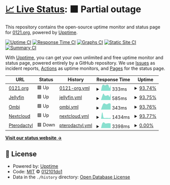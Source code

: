 # [📈 Live Status](https://status.0121.org): <!--live status--> **🟧 Partial outage**

This repository contains the open-source uptime monitor and status page for [0121.org](https://status.0121.org), powered by [Upptime](https://github.com/upptime/upptime).

[![Uptime CI](https://github.com/012101do1/upptime/workflows/Uptime%20CI/badge.svg)](https://github.com/012101do1/upptime/actions?query=workflow%3A%22Uptime+CI%22)
[![Response Time CI](https://github.com/012101do1/upptime/workflows/Response%20Time%20CI/badge.svg)](https://github.com/012101do1/upptime/actions?query=workflow%3A%22Response+Time+CI%22)
[![Graphs CI](https://github.com/012101do1/upptime/workflows/Graphs%20CI/badge.svg)](https://github.com/012101do1/upptime/actions?query=workflow%3A%22Graphs+CI%22)
[![Static Site CI](https://github.com/012101do1/upptime/workflows/Static%20Site%20CI/badge.svg)](https://github.com/012101do1/upptime/actions?query=workflow%3A%22Static+Site+CI%22)
[![Summary CI](https://github.com/012101do1/upptime/workflows/Summary%20CI/badge.svg)](https://github.com/012101do1/upptime/actions?query=workflow%3A%22Summary+CI%22)

With [Upptime](https://upptime.js.org), you can get your own unlimited and free uptime monitor and status page, powered entirely by a GitHub repository. We use [Issues](https://github.com/012101do1/upptime/issues) as incident reports, [Actions](https://github.com/012101do1/upptime/actions) as uptime monitors, and [Pages](https://status.0121.org) for the status page.

<!--start: status pages-->
<!-- This summary is generated by Upptime (https://github.com/upptime/upptime) -->
<!-- Do not edit this manually, your changes will be overwritten -->
<!-- prettier-ignore -->
| URL | Status | History | Response Time | Uptime |
| --- | ------ | ------- | ------------- | ------ |
| <img alt="" src="https://icons.duckduckgo.com/ip3/0121.org.ico" height="13"> [0121.org](https://0121.org) | 🟩 Up | [0121-org.yml](https://github.com/012101do1/upptime/commits/HEAD/history/0121-org.yml) | <details><summary><img alt="Response time graph" src="./graphs/0121-org/response-time-week.png" height="20"> 333ms</summary><br><a href="https://status.0121.org/history/0121-org"><img alt="Response time 594" src="https://img.shields.io/endpoint?url=https%3A%2F%2Fraw.githubusercontent.com%2F012101do1%2Fupptime%2FHEAD%2Fapi%2F0121-org%2Fresponse-time.json"></a><br><a href="https://status.0121.org/history/0121-org"><img alt="24-hour response time 348" src="https://img.shields.io/endpoint?url=https%3A%2F%2Fraw.githubusercontent.com%2F012101do1%2Fupptime%2FHEAD%2Fapi%2F0121-org%2Fresponse-time-day.json"></a><br><a href="https://status.0121.org/history/0121-org"><img alt="7-day response time 333" src="https://img.shields.io/endpoint?url=https%3A%2F%2Fraw.githubusercontent.com%2F012101do1%2Fupptime%2FHEAD%2Fapi%2F0121-org%2Fresponse-time-week.json"></a><br><a href="https://status.0121.org/history/0121-org"><img alt="30-day response time 784" src="https://img.shields.io/endpoint?url=https%3A%2F%2Fraw.githubusercontent.com%2F012101do1%2Fupptime%2FHEAD%2Fapi%2F0121-org%2Fresponse-time-month.json"></a><br><a href="https://status.0121.org/history/0121-org"><img alt="1-year response time 621" src="https://img.shields.io/endpoint?url=https%3A%2F%2Fraw.githubusercontent.com%2F012101do1%2Fupptime%2FHEAD%2Fapi%2F0121-org%2Fresponse-time-year.json"></a></details> | <details><summary><a href="https://status.0121.org/history/0121-org">93.74%</a></summary><a href="https://status.0121.org/history/0121-org"><img alt="All-time uptime 99.65%" src="https://img.shields.io/endpoint?url=https%3A%2F%2Fraw.githubusercontent.com%2F012101do1%2Fupptime%2FHEAD%2Fapi%2F0121-org%2Fuptime.json"></a><br><a href="https://status.0121.org/history/0121-org"><img alt="24-hour uptime 100.00%" src="https://img.shields.io/endpoint?url=https%3A%2F%2Fraw.githubusercontent.com%2F012101do1%2Fupptime%2FHEAD%2Fapi%2F0121-org%2Fuptime-day.json"></a><br><a href="https://status.0121.org/history/0121-org"><img alt="7-day uptime 93.74%" src="https://img.shields.io/endpoint?url=https%3A%2F%2Fraw.githubusercontent.com%2F012101do1%2Fupptime%2FHEAD%2Fapi%2F0121-org%2Fuptime-week.json"></a><br><a href="https://status.0121.org/history/0121-org"><img alt="30-day uptime 96.01%" src="https://img.shields.io/endpoint?url=https%3A%2F%2Fraw.githubusercontent.com%2F012101do1%2Fupptime%2FHEAD%2Fapi%2F0121-org%2Fuptime-month.json"></a><br><a href="https://status.0121.org/history/0121-org"><img alt="1-year uptime 99.59%" src="https://img.shields.io/endpoint?url=https%3A%2F%2Fraw.githubusercontent.com%2F012101do1%2Fupptime%2FHEAD%2Fapi%2F0121-org%2Fuptime-year.json"></a></details>
| <img alt="" src="https://icons.duckduckgo.com/ip3/jellyfin.0121.org.ico" height="13"> [Jellyfin](https://jellyfin.0121.org) | 🟩 Up | [jellyfin.yml](https://github.com/012101do1/upptime/commits/HEAD/history/jellyfin.yml) | <details><summary><img alt="Response time graph" src="./graphs/jellyfin/response-time-week.png" height="20"> 585ms</summary><br><a href="https://status.0121.org/history/jellyfin"><img alt="Response time 770" src="https://img.shields.io/endpoint?url=https%3A%2F%2Fraw.githubusercontent.com%2F012101do1%2Fupptime%2FHEAD%2Fapi%2Fjellyfin%2Fresponse-time.json"></a><br><a href="https://status.0121.org/history/jellyfin"><img alt="24-hour response time 793" src="https://img.shields.io/endpoint?url=https%3A%2F%2Fraw.githubusercontent.com%2F012101do1%2Fupptime%2FHEAD%2Fapi%2Fjellyfin%2Fresponse-time-day.json"></a><br><a href="https://status.0121.org/history/jellyfin"><img alt="7-day response time 585" src="https://img.shields.io/endpoint?url=https%3A%2F%2Fraw.githubusercontent.com%2F012101do1%2Fupptime%2FHEAD%2Fapi%2Fjellyfin%2Fresponse-time-week.json"></a><br><a href="https://status.0121.org/history/jellyfin"><img alt="30-day response time 596" src="https://img.shields.io/endpoint?url=https%3A%2F%2Fraw.githubusercontent.com%2F012101do1%2Fupptime%2FHEAD%2Fapi%2Fjellyfin%2Fresponse-time-month.json"></a><br><a href="https://status.0121.org/history/jellyfin"><img alt="1-year response time 771" src="https://img.shields.io/endpoint?url=https%3A%2F%2Fraw.githubusercontent.com%2F012101do1%2Fupptime%2FHEAD%2Fapi%2Fjellyfin%2Fresponse-time-year.json"></a></details> | <details><summary><a href="https://status.0121.org/history/jellyfin">93.75%</a></summary><a href="https://status.0121.org/history/jellyfin"><img alt="All-time uptime 99.48%" src="https://img.shields.io/endpoint?url=https%3A%2F%2Fraw.githubusercontent.com%2F012101do1%2Fupptime%2FHEAD%2Fapi%2Fjellyfin%2Fuptime.json"></a><br><a href="https://status.0121.org/history/jellyfin"><img alt="24-hour uptime 100.00%" src="https://img.shields.io/endpoint?url=https%3A%2F%2Fraw.githubusercontent.com%2F012101do1%2Fupptime%2FHEAD%2Fapi%2Fjellyfin%2Fuptime-day.json"></a><br><a href="https://status.0121.org/history/jellyfin"><img alt="7-day uptime 93.75%" src="https://img.shields.io/endpoint?url=https%3A%2F%2Fraw.githubusercontent.com%2F012101do1%2Fupptime%2FHEAD%2Fapi%2Fjellyfin%2Fuptime-week.json"></a><br><a href="https://status.0121.org/history/jellyfin"><img alt="30-day uptime 96.02%" src="https://img.shields.io/endpoint?url=https%3A%2F%2Fraw.githubusercontent.com%2F012101do1%2Fupptime%2FHEAD%2Fapi%2Fjellyfin%2Fuptime-month.json"></a><br><a href="https://status.0121.org/history/jellyfin"><img alt="1-year uptime 99.39%" src="https://img.shields.io/endpoint?url=https%3A%2F%2Fraw.githubusercontent.com%2F012101do1%2Fupptime%2FHEAD%2Fapi%2Fjellyfin%2Fuptime-year.json"></a></details>
| <img alt="" src="https://icons.duckduckgo.com/ip3/ombi.0121.org.ico" height="13"> [Ombi](https://ombi.0121.org) | 🟩 Up | [ombi.yml](https://github.com/012101do1/upptime/commits/HEAD/history/ombi.yml) | <details><summary><img alt="Response time graph" src="./graphs/ombi/response-time-week.png" height="20"> 343ms</summary><br><a href="https://status.0121.org/history/ombi"><img alt="Response time 776" src="https://img.shields.io/endpoint?url=https%3A%2F%2Fraw.githubusercontent.com%2F012101do1%2Fupptime%2FHEAD%2Fapi%2Fombi%2Fresponse-time.json"></a><br><a href="https://status.0121.org/history/ombi"><img alt="24-hour response time 357" src="https://img.shields.io/endpoint?url=https%3A%2F%2Fraw.githubusercontent.com%2F012101do1%2Fupptime%2FHEAD%2Fapi%2Fombi%2Fresponse-time-day.json"></a><br><a href="https://status.0121.org/history/ombi"><img alt="7-day response time 343" src="https://img.shields.io/endpoint?url=https%3A%2F%2Fraw.githubusercontent.com%2F012101do1%2Fupptime%2FHEAD%2Fapi%2Fombi%2Fresponse-time-week.json"></a><br><a href="https://status.0121.org/history/ombi"><img alt="30-day response time 989" src="https://img.shields.io/endpoint?url=https%3A%2F%2Fraw.githubusercontent.com%2F012101do1%2Fupptime%2FHEAD%2Fapi%2Fombi%2Fresponse-time-month.json"></a><br><a href="https://status.0121.org/history/ombi"><img alt="1-year response time 782" src="https://img.shields.io/endpoint?url=https%3A%2F%2Fraw.githubusercontent.com%2F012101do1%2Fupptime%2FHEAD%2Fapi%2Fombi%2Fresponse-time-year.json"></a></details> | <details><summary><a href="https://status.0121.org/history/ombi">93.76%</a></summary><a href="https://status.0121.org/history/ombi"><img alt="All-time uptime 98.57%" src="https://img.shields.io/endpoint?url=https%3A%2F%2Fraw.githubusercontent.com%2F012101do1%2Fupptime%2FHEAD%2Fapi%2Fombi%2Fuptime.json"></a><br><a href="https://status.0121.org/history/ombi"><img alt="24-hour uptime 100.00%" src="https://img.shields.io/endpoint?url=https%3A%2F%2Fraw.githubusercontent.com%2F012101do1%2Fupptime%2FHEAD%2Fapi%2Fombi%2Fuptime-day.json"></a><br><a href="https://status.0121.org/history/ombi"><img alt="7-day uptime 93.76%" src="https://img.shields.io/endpoint?url=https%3A%2F%2Fraw.githubusercontent.com%2F012101do1%2Fupptime%2FHEAD%2Fapi%2Fombi%2Fuptime-week.json"></a><br><a href="https://status.0121.org/history/ombi"><img alt="30-day uptime 94.93%" src="https://img.shields.io/endpoint?url=https%3A%2F%2Fraw.githubusercontent.com%2F012101do1%2Fupptime%2FHEAD%2Fapi%2Fombi%2Fuptime-month.json"></a><br><a href="https://status.0121.org/history/ombi"><img alt="1-year uptime 97.99%" src="https://img.shields.io/endpoint?url=https%3A%2F%2Fraw.githubusercontent.com%2F012101do1%2Fupptime%2FHEAD%2Fapi%2Fombi%2Fuptime-year.json"></a></details>
| <img alt="" src="https://icons.duckduckgo.com/ip3/nextcloud.0121.org.ico" height="13"> [Nextcloud](https://nextcloud.0121.org) | 🟩 Up | [nextcloud.yml](https://github.com/012101do1/upptime/commits/HEAD/history/nextcloud.yml) | <details><summary><img alt="Response time graph" src="./graphs/nextcloud/response-time-week.png" height="20"> 1434ms</summary><br><a href="https://status.0121.org/history/nextcloud"><img alt="Response time 1032" src="https://img.shields.io/endpoint?url=https%3A%2F%2Fraw.githubusercontent.com%2F012101do1%2Fupptime%2FHEAD%2Fapi%2Fnextcloud%2Fresponse-time.json"></a><br><a href="https://status.0121.org/history/nextcloud"><img alt="24-hour response time 1034" src="https://img.shields.io/endpoint?url=https%3A%2F%2Fraw.githubusercontent.com%2F012101do1%2Fupptime%2FHEAD%2Fapi%2Fnextcloud%2Fresponse-time-day.json"></a><br><a href="https://status.0121.org/history/nextcloud"><img alt="7-day response time 1434" src="https://img.shields.io/endpoint?url=https%3A%2F%2Fraw.githubusercontent.com%2F012101do1%2Fupptime%2FHEAD%2Fapi%2Fnextcloud%2Fresponse-time-week.json"></a><br><a href="https://status.0121.org/history/nextcloud"><img alt="30-day response time 1845" src="https://img.shields.io/endpoint?url=https%3A%2F%2Fraw.githubusercontent.com%2F012101do1%2Fupptime%2FHEAD%2Fapi%2Fnextcloud%2Fresponse-time-month.json"></a><br><a href="https://status.0121.org/history/nextcloud"><img alt="1-year response time 1032" src="https://img.shields.io/endpoint?url=https%3A%2F%2Fraw.githubusercontent.com%2F012101do1%2Fupptime%2FHEAD%2Fapi%2Fnextcloud%2Fresponse-time-year.json"></a></details> | <details><summary><a href="https://status.0121.org/history/nextcloud">93.77%</a></summary><a href="https://status.0121.org/history/nextcloud"><img alt="All-time uptime 98.79%" src="https://img.shields.io/endpoint?url=https%3A%2F%2Fraw.githubusercontent.com%2F012101do1%2Fupptime%2FHEAD%2Fapi%2Fnextcloud%2Fuptime.json"></a><br><a href="https://status.0121.org/history/nextcloud"><img alt="24-hour uptime 100.00%" src="https://img.shields.io/endpoint?url=https%3A%2F%2Fraw.githubusercontent.com%2F012101do1%2Fupptime%2FHEAD%2Fapi%2Fnextcloud%2Fuptime-day.json"></a><br><a href="https://status.0121.org/history/nextcloud"><img alt="7-day uptime 93.77%" src="https://img.shields.io/endpoint?url=https%3A%2F%2Fraw.githubusercontent.com%2F012101do1%2Fupptime%2FHEAD%2Fapi%2Fnextcloud%2Fuptime-week.json"></a><br><a href="https://status.0121.org/history/nextcloud"><img alt="30-day uptime 94.82%" src="https://img.shields.io/endpoint?url=https%3A%2F%2Fraw.githubusercontent.com%2F012101do1%2Fupptime%2FHEAD%2Fapi%2Fnextcloud%2Fuptime-month.json"></a><br><a href="https://status.0121.org/history/nextcloud"><img alt="1-year uptime 98.02%" src="https://img.shields.io/endpoint?url=https%3A%2F%2Fraw.githubusercontent.com%2F012101do1%2Fupptime%2FHEAD%2Fapi%2Fnextcloud%2Fuptime-year.json"></a></details>
| <img alt="" src="https://icons.duckduckgo.com/ip3/pterodactyl.0121.org.ico" height="13"> [Pterodactyl](https://pterodactyl.0121.org) | 🟥 Down | [pterodactyl.yml](https://github.com/012101do1/upptime/commits/HEAD/history/pterodactyl.yml) | <details><summary><img alt="Response time graph" src="./graphs/pterodactyl/response-time-week.png" height="20"> 3398ms</summary><br><a href="https://status.0121.org/history/pterodactyl"><img alt="Response time 1223" src="https://img.shields.io/endpoint?url=https%3A%2F%2Fraw.githubusercontent.com%2F012101do1%2Fupptime%2FHEAD%2Fapi%2Fpterodactyl%2Fresponse-time.json"></a><br><a href="https://status.0121.org/history/pterodactyl"><img alt="24-hour response time 3227" src="https://img.shields.io/endpoint?url=https%3A%2F%2Fraw.githubusercontent.com%2F012101do1%2Fupptime%2FHEAD%2Fapi%2Fpterodactyl%2Fresponse-time-day.json"></a><br><a href="https://status.0121.org/history/pterodactyl"><img alt="7-day response time 3398" src="https://img.shields.io/endpoint?url=https%3A%2F%2Fraw.githubusercontent.com%2F012101do1%2Fupptime%2FHEAD%2Fapi%2Fpterodactyl%2Fresponse-time-week.json"></a><br><a href="https://status.0121.org/history/pterodactyl"><img alt="30-day response time 3323" src="https://img.shields.io/endpoint?url=https%3A%2F%2Fraw.githubusercontent.com%2F012101do1%2Fupptime%2FHEAD%2Fapi%2Fpterodactyl%2Fresponse-time-month.json"></a><br><a href="https://status.0121.org/history/pterodactyl"><img alt="1-year response time 1450" src="https://img.shields.io/endpoint?url=https%3A%2F%2Fraw.githubusercontent.com%2F012101do1%2Fupptime%2FHEAD%2Fapi%2Fpterodactyl%2Fresponse-time-year.json"></a></details> | <details><summary><a href="https://status.0121.org/history/pterodactyl">0.00%</a></summary><a href="https://status.0121.org/history/pterodactyl"><img alt="All-time uptime 76.50%" src="https://img.shields.io/endpoint?url=https%3A%2F%2Fraw.githubusercontent.com%2F012101do1%2Fupptime%2FHEAD%2Fapi%2Fpterodactyl%2Fuptime.json"></a><br><a href="https://status.0121.org/history/pterodactyl"><img alt="24-hour uptime 0.00%" src="https://img.shields.io/endpoint?url=https%3A%2F%2Fraw.githubusercontent.com%2F012101do1%2Fupptime%2FHEAD%2Fapi%2Fpterodactyl%2Fuptime-day.json"></a><br><a href="https://status.0121.org/history/pterodactyl"><img alt="7-day uptime 0.00%" src="https://img.shields.io/endpoint?url=https%3A%2F%2Fraw.githubusercontent.com%2F012101do1%2Fupptime%2FHEAD%2Fapi%2Fpterodactyl%2Fuptime-week.json"></a><br><a href="https://status.0121.org/history/pterodactyl"><img alt="30-day uptime 1.38%" src="https://img.shields.io/endpoint?url=https%3A%2F%2Fraw.githubusercontent.com%2F012101do1%2Fupptime%2FHEAD%2Fapi%2Fpterodactyl%2Fuptime-month.json"></a><br><a href="https://status.0121.org/history/pterodactyl"><img alt="1-year uptime 61.81%" src="https://img.shields.io/endpoint?url=https%3A%2F%2Fraw.githubusercontent.com%2F012101do1%2Fupptime%2FHEAD%2Fapi%2Fpterodactyl%2Fuptime-year.json"></a></details>

<!--end: status pages-->

[**Visit our status website →**](https://status.0121.org)

## 📄 License

- Powered by: [Upptime](https://github.com/upptime/upptime)
- Code: [MIT](./LICENSE) © [012101do1](https://status.0121.org)
- Data in the `./history` directory: [Open Database License](https://opendatacommons.org/licenses/odbl/1-0/)
